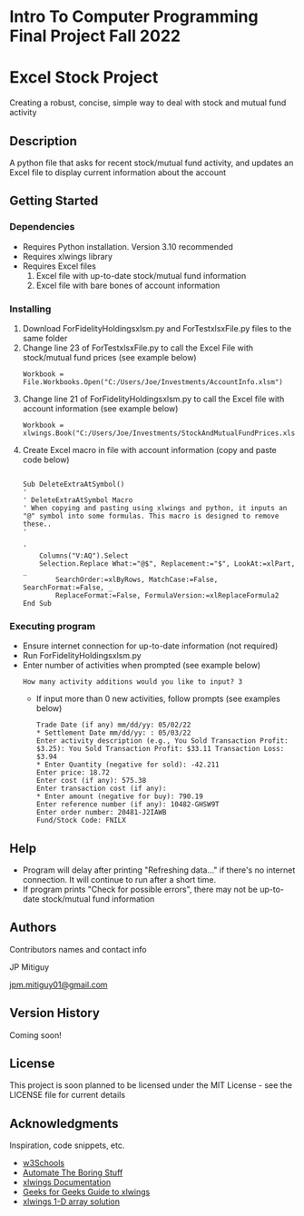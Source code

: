# Intro To Computer Programming Final Project Fall 2022

# Excel Stock Project

Creating a robust, concise, simple way to deal with stock and mutual fund activity

## Description

A python file that asks for recent stock/mutual fund activity, and updates an Excel file to display current information about the account 

## Getting Started

### Dependencies

* Requires Python installation. Version 3.10 recommended
* Requires xlwings library
* Requires Excel files
    1. Excel file with up-to-date stock/mutual fund information
    2. Excel file with bare bones of account information

### Installing

1. Download ForFidelityHoldingsxlsm.py and ForTestxlsxFile.py files to the same folder
2. Change line 23 of ForTestxlsxFile.py to call the Excel File with stock/mutual fund prices (see example below)
    ```
    Workbook = File.Workbooks.Open("C:/Users/Joe/Investments/AccountInfo.xlsm")
    ```
3. Change line 21 of ForFidelityHoldingsxlsm.py to call the Excel file with account information (see example below)
    ```
    Workbook = xlwings.Book("C:/Users/Joe/Investments/StockAndMutualFundPrices.xlsm")
    ```
4. Create Excel macro in file with account information (copy and paste code below)
    ```
        
    Sub DeleteExtraAtSymbol()
    '
    ' DeleteExtraAtSymbol Macro
    ' When copying and pasting using xlwings and python, it inputs an "@" symbol into some formulas. This macro is designed to remove these..
    '

    '
        Columns("V:AQ").Select
        Selection.Replace What:="@$", Replacement:="$", LookAt:=xlPart, _
            SearchOrder:=xlByRows, MatchCase:=False, SearchFormat:=False, _
            ReplaceFormat:=False, FormulaVersion:=xlReplaceFormula2
    End Sub

    ```
    

### Executing program

* Ensure internet connection for up-to-date information (not required)
* Run ForFidelityHoldingsxlsm.py
* Enter number of activities when prompted (see example below)
    ```
    How many activity additions would you like to input? 3
    ```
    * If input more than 0 new activities, follow prompts (see examples below)
        ```
        Trade Date (if any) mm/dd/yy: 05/02/22
        * Settlement Date mm/dd/yy: : 05/03/22
        Enter activity description (e.g., You Sold Transaction Profit: $3.25): You Sold Transaction Profit: $33.11 Transaction Loss: $3.94
        * Enter Quantity (negative for sold): -42.211
        Enter price: 18.72
        Enter cost (if any): 575.38
        Enter transaction cost (if any): 
        * Enter amount (negative for buy): 790.19
        Enter reference number (if any): 10482-GHSW9T
        Enter order number: 20481-J2IAWB
        Fund/Stock Code: FNILX
        ```

## Help

* Program will delay after printing "Refreshing data..." if there's no internet connection. It will continue to run after a short time.
* If program prints "Check for possible errors", there may not be up-to-date stock/mutual fund information

## Authors

Contributors names and contact info

JP Mitiguy

jpm.mitiguy01@gmail.com

## Version History

Coming soon!
<!-- * 0.2
    * Various bug fixes and optimizations
    * See [commit change]() or See [release history]()
* 0.1
    * Initial Release -->

## License

This project is soon planned to be licensed under the MIT License - see the LICENSE file for current details

## Acknowledgments

Inspiration, code snippets, etc.
* [w3Schools](https://www.w3schools.com/python/default.asp)
* [Automate The Boring Stuff](https://automatetheboringstuff.com/)
* [xlwings Documentation](https://docs.xlwings.org/en/latest/api.html)
* [Geeks for Geeks Guide to xlwings](https://www.geeksforgeeks.org/working-with-excel-files-in-python-using-xlwings/)
* [xlwings 1-D array solution](https://github.com/xlwings/xlwings/issues/398#:~:text=Note%20that%20currently%2C%201d%20arrays%20still%20require%20ndim%3D2%20to%20preserve%20the%20column%20orientation)

